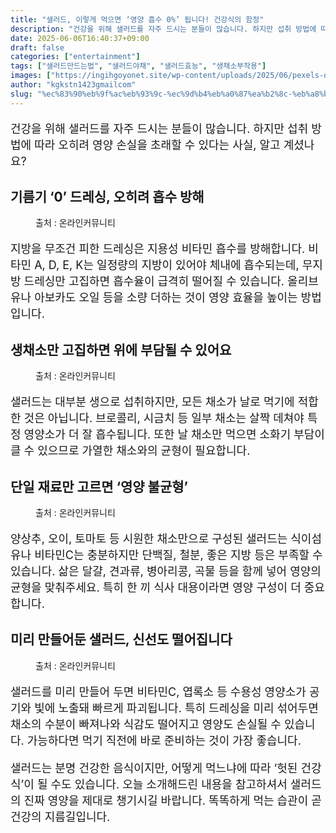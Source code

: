 ```yaml
---
title: "샐러드, 이렇게 먹으면 ‘영양 흡수 0%’ 됩니다! 건강식의 함정"
description: "건강을 위해 샐러드를 자주 드시는 분들이 많습니다. 하지만 섭취 방법에 따라 오히려 영양 손실을 초래할 수 있다는 사실, 알고 계셨나요?"
date: 2025-06-06T16:40:37+09:00
draft: false
categories: ["entertainment"]
tags: ["샐러드만드는법", "샐러드야채", "샐러드효능", "생채소부작용"]
images: ["https://ingihgoyonet.site/wp-content/uploads/2025/06/pexels-dana-tentis-118658-1213710-1024x683.jpg", "https://ingihgoyonet.site/wp-content/uploads/2025/06/pexels-kaip-1352199-1024x683.jpg", "https://ingihgoyonet.site/wp-content/uploads/2025/06/pexels-janetrangdoan-793759-1024x683.jpg", "https://ingihgoyonet.site/wp-content/uploads/2025/06/pexels-vince-2543270-768x1024.jpg"]
author: "kgkstn1423gmailcom"
slug: "%ec%83%90%eb%9f%ac%eb%93%9c-%ec%9d%b4%eb%a0%87%ea%b2%8c-%eb%a8%b9%ec%9c%bc%eb%a9%b4-%ec%98%81%ec%96%91-%ed%9d%a1%ec%88%98-0-%eb%90%a9%eb%8b%88%eb%8b%a4-%ea%b1%b4%ea%b0%95%ec%8b%9d"
---
```


<p style="font-size:18px">건강을 위해 샐러드를 자주 드시는 분들이 많습니다. 하지만 섭취 방법에 따라 오히려 영양 손실을 초래할 수 있다는 사실, 알고 계셨나요?</p> <h2 >기름기 ‘0’ 드레싱, 오히려 흡수 방해</h2> <figure ><img src="https://ingihgoyonet.site/wp-content/uploads/2025/06/pexels-dana-tentis-118658-1213710-1024x683.jpg" alt="" style="aspect-ratio:16/9;object-fit:cover"/><figcaption >출처 : 온라인커뮤니티</figcaption></figure> <p style="font-size:18px">지방을 무조건 피한 드레싱은 지용성 비타민 흡수를 방해합니다. 비타민 A, D, E, K는 일정량의 지방이 있어야 체내에 흡수되는데, 무지방 드레싱만 고집하면 흡수율이 급격히 떨어질 수 있습니다. 올리브유나 아보카도 오일 등을 소량 더하는 것이 영양 효율을 높이는 방법입니다.</p> <h2 >생채소만 고집하면 위에 부담될 수 있어요</h2> <figure ><img src="https://ingihgoyonet.site/wp-content/uploads/2025/06/pexels-kaip-1352199-1024x683.jpg" alt="" style="aspect-ratio:16/9;object-fit:cover"/><figcaption >출처 : 온라인커뮤니티</figcaption></figure> <p style="font-size:18px">샐러드는 대부분 생으로 섭취하지만, 모든 채소가 날로 먹기에 적합한 것은 아닙니다. 브로콜리, 시금치 등 일부 채소는 살짝 데쳐야 특정 영양소가 더 잘 흡수됩니다. 또한 날 채소만 먹으면 소화기 부담이 클 수 있으므로 가열한 채소와의 균형이 필요합니다.</p> <h2 >단일 재료만 고르면 ‘영양 불균형’</h2> <figure ><img src="https://ingihgoyonet.site/wp-content/uploads/2025/06/pexels-janetrangdoan-793759-1024x683.jpg" alt="" style="aspect-ratio:16/9;object-fit:cover"/><figcaption >출처 : 온라인커뮤니티</figcaption></figure> <p style="font-size:18px">양상추, 오이, 토마토 등 시원한 채소만으로 구성된 샐러드는 식이섬유나 비타민C는 충분하지만 단백질, 철분, 좋은 지방 등은 부족할 수 있습니다. 삶은 달걀, 견과류, 병아리콩, 곡물 등을 함께 넣어 영양의 균형을 맞춰주세요. 특히 한 끼 식사 대용이라면 영양 구성이 더 중요합니다.</p> <h2 >미리 만들어둔 샐러드, 신선도 떨어집니다</h2> <figure ><img src="https://ingihgoyonet.site/wp-content/uploads/2025/06/pexels-vince-2543270-768x1024.jpg" alt="" style="aspect-ratio:16/9;object-fit:cover"/><figcaption >출처 : 온라인커뮤니티</figcaption></figure> <p style="font-size:18px">샐러드를 미리 만들어 두면 비타민C, 엽록소 등 수용성 영양소가 공기와 빛에 노출돼 빠르게 파괴됩니다. 특히 드레싱을 미리 섞어두면 채소의 수분이 빠져나와 식감도 떨어지고 영양도 손실될 수 있습니다. 가능하다면 먹기 직전에 바로 준비하는 것이 가장 좋습니다.</p> <p style="font-size:18px">샐러드는 분명 건강한 음식이지만, 어떻게 먹느냐에 따라 ‘헛된 건강식’이 될 수도 있습니다. 오늘 소개해드린 내용을 참고하셔서 샐러드의 진짜 영양을 제대로 챙기시길 바랍니다. 똑똑하게 먹는 습관이 곧 건강의 지름길입니다.</p>